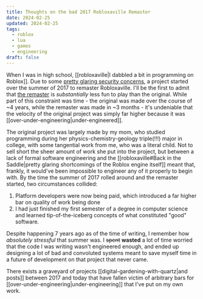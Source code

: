 ```yaml
---
title: Thoughts on the bad 2017 Robloxaville Remaster
date: 2024-02-25
updated: 2024-02-25
tags:
  - roblox
  - lua
  - games
  - engineering
draft: false
---
```

When I was in high school, [[robloxaville|I dabbled a bit in programming on Roblox]]. Due to some [pretty glaring security concerns](https://www.investopedia.com/over-under-bet-5217714), a project started over the summer of 2017 to remaster Robloxaville. I'll be the first to admit that [the remaster](https://www.roblox.com/games/272941/Robloxaville) is *substantially* less fun to play than the original. While part of this constraint was time - the original was made over the course of ~4 years, while the remaster was made in ~3 months - it's undeniable that the velocity of the original project was simply far higher because it was [[over-under-engineering|under-engineered]].

The original project was largely made by my mom, who studied programming during her physics-chemistry-geology triple(!!!) major in college, with some tangential work from me, who was a literal child. Not to sell short the sheer amount of work she put into the project, but between a lack of formal software engineering and the [[robloxaville#Back in the Saddle|pretty glaring shortcomings of the Roblox engine itself]] meant that, frankly, it would've been impossible to engineer any of it properly to begin with. By the time the summer of 2017 rolled around and the remaster started, two circumstances collided:

1. Platform developers were now being paid, which introduced a far higher bar on quality of work being done
2. I had just finished my first semester of a degree in computer science and learned tip-of-the-iceberg concepts of what constituted "good" software.

Despite happening 7 years ago as of the time of writing, I remember how *absolutely stressful* that summer was. I ~~spent~~ **wasted** a lot of time worried that the code I was writing wasn't engineered enough, and ended up designing a lot of bad and convoluted systems meant to save myself time in a future of development on that project that never came.

There exists a graveyard of projects [[digital-gardening-with-quartz|and posts]] between 2017 and today that have fallen victim of arbitrary bars for [[over-under-engineering|under-engineering]] that I've put on my own work.
